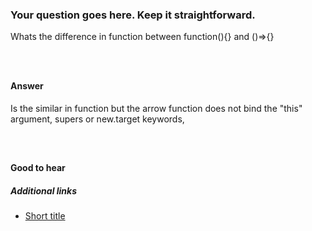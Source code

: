 ### Your question goes here. Keep it straightforward.
Whats the difference in function between function(){} and ()=>{}
<!-- If you need to display some code, keep it short. It goes here: -->

```html
```

```css
```

```js
```


#### Answer
Is the similar in function but the arrow function does not bind the "this" argument, supers or new.target keywords,
<!-- Your answer goes here. -->

<!-- If you need to display some code, keep it short. It goes here: -->

```html
```

```css
```

```js
```

#### Good to hear

<!-- Whenever possible, include the short list of bullet points that sum up the answer. -->

##### Additional links

<!-- Whenever possible, link a more detailed explanation. -->

* [Short title](https://yourLinkGoes.here/)

<!-- tags: (separate each by a comma) -->

<!-- expertise: (0,1,2) -->
<!-- Expertise levels:
	0: easy
	1: intermediate
	2: hard
-->